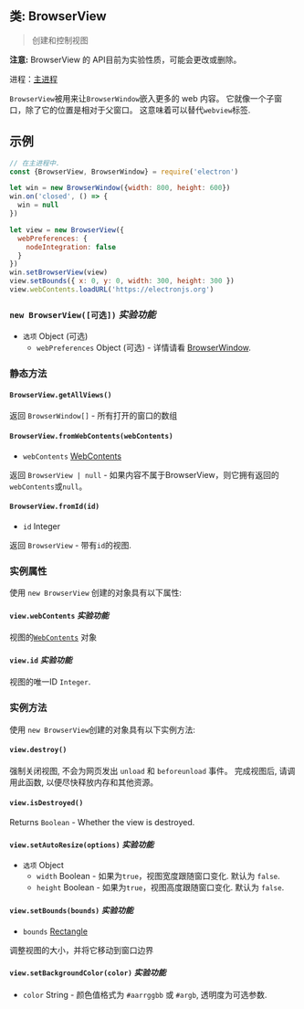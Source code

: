## 类: BrowserView

> 创建和控制视图

**注意:** BrowserView 的 API目前为实验性质，可能会更改或删除。

进程：[主进程](../glossary.md#main-process)

`BrowserView`被用来让`BrowserWindow`嵌入更多的 web 内容。 它就像一个子窗口，除了它的位置是相对于父窗口。 这意味着可以替代`webview`标签.

## 示例

```javascript
// 在主进程中.
const {BrowserView, BrowserWindow} = require('electron')

let win = new BrowserWindow({width: 800, height: 600})
win.on('closed', () => {
  win = null
})

let view = new BrowserView({
  webPreferences: {
    nodeIntegration: false
  }
})
win.setBrowserView(view)
view.setBounds({ x: 0, y: 0, width: 300, height: 300 })
view.webContents.loadURL('https://electronjs.org')
```

### `new BrowserView([可选])` *实验功能*

* `选项` Object (可选) 
  * `webPreferences` Object (可选) - 详情请看 [BrowserWindow](browser-window.md).

### 静态方法

#### `BrowserView.getAllViews()`

返回 `BrowserWindow[]` - 所有打开的窗口的数组

#### `BrowserView.fromWebContents(webContents)`

* `webContents` [WebContents](web-contents.md)

返回 `BrowserView | null` - 如果内容不属于BrowserView，则它拥有返回的`webContents`或`null`。

#### `BrowserView.fromId(id)`

* `id` Integer

返回 `BrowserView` - 带有`id`的视图.

### 实例属性

使用 `new BrowserView` 创建的对象具有以下属性:

#### `view.webContents` *实验功能*

视图的[`WebContents`](web-contents.md) 对象

#### `view.id` *实验功能*

视图的唯一ID `Integer`.

### 实例方法

使用 `new BrowserView`创建的对象具有以下实例方法:

#### `view.destroy()`

强制关闭视图, 不会为网页发出 ` unload ` 和 ` beforeunload ` 事件。 完成视图后, 请调用此函数, 以便尽快释放内存和其他资源。

#### `view.isDestroyed()`

Returns `Boolean` - Whether the view is destroyed.

#### `view.setAutoResize(options)` *实验功能*

* `选项` Object 
  * `width` Boolean - 如果为`true`，视图宽度跟随窗口变化. 默认为 `false`.
  * `height` Boolean - 如果为`true`，视图高度跟随窗口变化. 默认为 `false`.

#### `view.setBounds(bounds)` *实验功能*

* `bounds` [Rectangle](structures/rectangle.md)

调整视图的大小，并将它移动到窗口边界

#### `view.setBackgroundColor(color)` *实验功能*

* `color` String - 颜色值格式为 `#aarrggbb` 或 `#argb`, 透明度为可选参数.